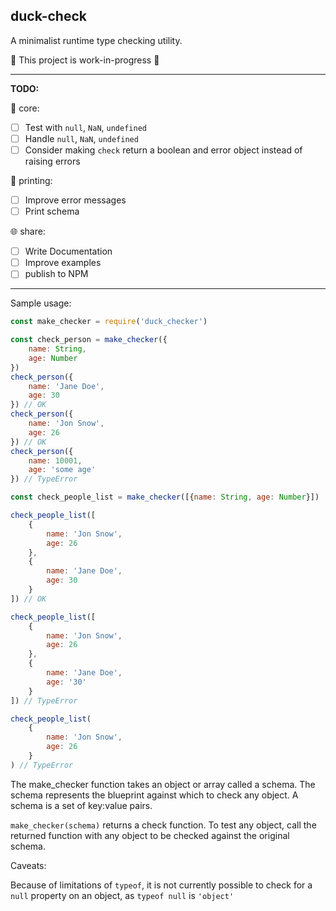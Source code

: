 ## duck-check

A minimalist runtime type checking utility.

🚧 This project is work-in-progress 🚧

___

<b>TODO:</b>

🚧 core:
- [ ] Test with `null`, `NaN`, `undefined`
- [ ] Handle `null`, `NaN`, `undefined`
- [ ] Consider making `check` return a boolean and error object instead of raising errors 

🎨 printing:
- [ ] Improve error messages
- [ ] Print schema 

🌐 share:
- [ ] Write Documentation
- [ ] Improve examples
- [ ] publish to NPM

___

Sample usage:

```js
const make_checker = require('duck_checker')

const check_person = make_checker({
    name: String,
    age: Number
})
check_person({
    name: 'Jane Doe',
    age: 30
}) // OK
check_person({
    name: 'Jon Snow',
    age: 26
}) // OK
check_person({
    name: 10001,
    age: 'some age'
}) // TypeError

const check_people_list = make_checker([{name: String, age: Number}])

check_people_list([
    {
        name: 'Jon Snow',
        age: 26
    },
    {
        name: 'Jane Doe',
        age: 30
    }
]) // OK

check_people_list([
    {
        name: 'Jon Snow',
        age: 26
    },
    {
        name: 'Jane Doe',
        age: '30'
    }
]) // TypeError

check_people_list(
    {
        name: 'Jon Snow',
        age: 26
    }
) // TypeError
```

The make_checker function takes an object or array called a schema. 
The schema represents the blueprint against which to check any object. 
A schema is a set of key:value pairs.

`make_checker(schema)` returns a check function. To test any object, call the returned function with any object to be checked against the original schema.

Caveats:

Because of limitations of `typeof`, it is not currently possible to check for a `null` property on an object, as `typeof null` is `'object'`
